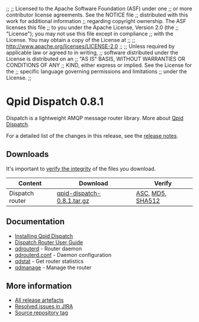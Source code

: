 ;;
;; Licensed to the Apache Software Foundation (ASF) under one
;; or more contributor license agreements.  See the NOTICE file
;; distributed with this work for additional information
;; regarding copyright ownership.  The ASF licenses this file
;; to you under the Apache License, Version 2.0 (the
;; "License"); you may not use this file except in compliance
;; with the License.  You may obtain a copy of the License at
;; 
;;   http://www.apache.org/licenses/LICENSE-2.0
;; 
;; Unless required by applicable law or agreed to in writing,
;; software distributed under the License is distributed on an
;; "AS IS" BASIS, WITHOUT WARRANTIES OR CONDITIONS OF ANY
;; KIND, either express or implied.  See the License for the
;; specific language governing permissions and limitations
;; under the License.
;;

# Qpid Dispatch 0.8.1

Dispatch is a lightweight AMQP message router library. More about
[Qpid
Dispatch]({{site_url}}/components/dispatch-router/index.html).

For a detailed list of the changes in this release, see the [release
notes](release-notes.html).

## Downloads

It's important to [verify the
integrity]({{site_url}}/download.html#verify-what-you-download) of
the files you download.

| Content | Download | Verify |
|---------|----------|--------|
| Dispatch router | [qpid-dispatch-0.8.1.tar.gz](https://dist.apache.org/repos/dist/release/qpid/dispatch/0.8.1/qpid-dispatch-0.8.1.tar.gz) | [ASC](https://dist.apache.org/repos/dist/release/qpid/dispatch/0.8.1/qpid-dispatch-0.8.1.tar.gz.asc), [MD5](https://dist.apache.org/repos/dist/release/qpid/dispatch/0.8.1/qpid-dispatch-0.8.1.tar.gz.md5), [SHA512](https://dist.apache.org/repos/dist/release/qpid/dispatch/0.8.1/qpid-dispatch-0.8.1.tar.gz.sha512) |

## Documentation


<div class="two-column" markdown="1">

 - [Installing Qpid Dispatch](https://git-wip-us.apache.org/repos/asf?p=qpid-dispatch.git;a=blob_plain;f=README;hb=0.8.1)
 - [Dispatch Router User Guide](book/book.html)
 - [qdrouterd](man/qdrouterd.html) - Router daemon
 - [qdrouterd.conf](man/qdrouterd.conf.html) - Daemon configuration
 - [qdstat](man/qdstat.html) - Get router statistics
 - [qdmanage](man/qdmanage.html) - Manage the router

</div>


## More information

 - [All release artefacts](http://archive.apache.org/dist/qpid/dispatch/0.8.1)
 - [Resolved issues in JIRA](https://issues.apache.org/jira/issues/?jql=project+%3D+DISPATCH+AND+fixVersion+%3D+%270.8.1%27+AND+resolution+%3D+%27fixed%27+ORDER+BY+priority+DESC)
 - [Source repository tag](https://git-wip-us.apache.org/repos/asf/qpid-dispatch.git/tree/refs/tags/0.8.1)

<script type="text/javascript">
  _deferredFunctions.push(function() {
      if ("0.8.1" === "{{current_dispatch_release}}") {
          _modifyCurrentReleaseLinks();
      }
  });
</script>